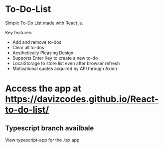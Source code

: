 # To-Do-List

Simple To-Do List made with React.js.

Key features:
- Add and remove to-dos
- Clear all to-dos
- Aesthetically Pleasing Design
- Supports Enter Key to create a new to-do
- LocalStorage to store list even after browser refresh
- Motivational quotes acquired by API through Axion


# Access the app at https://davizcodes.github.io/React-to-do-list/
## Typescript branch availbale
View typescript-app for the .tsx app
